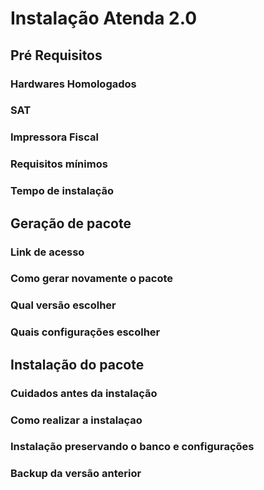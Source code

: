 <!-- TITLE: Nova Instalacao -->
<!-- SUBTITLE: Passo a Passo - Nova Instalacao -->

# Instalação Atenda 2.0
## **Pré Requisitos**
### Hardwares Homologados
### SAT
### Impressora Fiscal
### Requisitos mínimos
### Tempo de instalação

## **Geração de pacote**
### Link de acesso
### Como gerar novamente o pacote
### Qual versão escolher
### Quais configurações escolher

## **Instalação do pacote**
### Cuidados antes da instalação
### Como realizar a instalaçao
### Instalação preservando o banco e configurações
### Backup da versão anterior